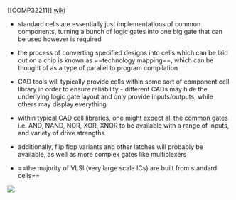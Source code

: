 [[COMP32211]]
[wiki](https://en.wikipedia.org/wiki/Standard_cell)

- standard cells are essentially just implementations of common components, turning a bunch of logic gates into one big gate that can be used however is required
- the process of converting specified designs into cells which can be laid out on a chip is known as ==technology mapping==, which can be thought of as a type of parallel to program compilation
- CAD tools will typically provide cells within some sort of component cell library in order to ensure reliability - different CADs may hide the underlying logic gate layout and only provide inputs/outputs, while others may display everything

- within typical CAD cell libraries, one might expect all the common gates i.e. AND, NAND, NOR, XOR, XNOR to be available with a range of inputs, and variety of drive strengths
- additionally, flip flop variants and other latches will probably be available, as well as more complex gates like multiplexers
- ==the majority of VLSI (very large scale ICs) are built from standard cells==

![](https://i.imgur.com/v3UWdbi.png)
